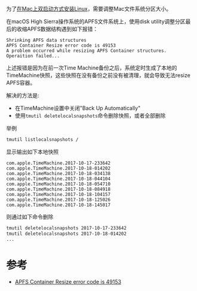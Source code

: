 为了[在Mac上双启动方式安装Linux](develop/mac/dual_boot_linux_on_mac.md)，需要调整Mac文件系统分区大小。

在macOS High Sierra操作系统的APFS文件系统上，使用disk utility调整分区最后的收缩APFS数据结构遇到如下报错：

```
Shrinking APFS data structures
APFS Container Resize error code is 49153
A problem occurred while resizing APFS Container structures.
Operaition failed...
```

上述报错是因为在前一次Time Machine备份之后，系统定时生成了本地的TimeMachine快照，这些快照在没有备份之前没有被清理，就会导致无法resize APFS容器。

解决的方法是:

* 在TimeMachine设置中关闭"Back Up Automatically"
* 使用`tmutil deletelocalsnapshots`命令删除快照，或者全部删除

举例

```bash
tmutil listlocalsnapshots /
```

显示输出如下本地快照

```
com.apple.TimeMachine.2017-10-17-233642
com.apple.TimeMachine.2017-10-18-014202
com.apple.TimeMachine.2017-10-18-034138
com.apple.TimeMachine.2017-10-18-044104
com.apple.TimeMachine.2017-10-18-054710
com.apple.TimeMachine.2017-10-18-084918
com.apple.TimeMachine.2017-10-18-104157
com.apple.TimeMachine.2017-10-18-125026
com.apple.TimeMachine.2017-10-18-145017
```

则通过如下命令删除

```bash
tmutil deletelocalsnapshots 2017-10-17-233642
tmutil deletelocalsnapshots 2017-10-18-014202
...
```

# 参考

* [APFS Container Resize error code is 49153](https://stackoverflow.com/questions/46424915/apfs-container-resize-error-code-is-49153)
